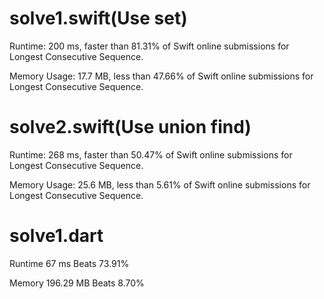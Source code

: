 # solve1.swift(Use set)

Runtime: 200 ms, faster than 81.31% of Swift online submissions for Longest Consecutive Sequence.

Memory Usage: 17.7 MB, less than 47.66% of Swift online submissions for Longest Consecutive Sequence.

# solve2.swift(Use union find)

Runtime: 268 ms, faster than 50.47% of Swift online submissions for Longest Consecutive Sequence.

Memory Usage: 25.6 MB, less than 5.61% of Swift online submissions for Longest Consecutive Sequence.

# solve1.dart

Runtime 67 ms Beats 73.91%

Memory 196.29 MB Beats 8.70%

